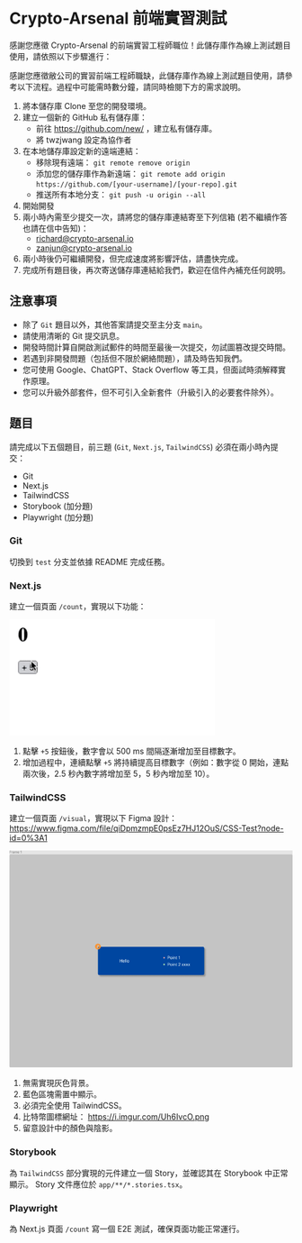 # Crypto-Arsenal 前端實習測試

感謝您應徵 Crypto-Arsenal 的前端實習工程師職位！此儲存庫作為線上測試題目使用，請依照以下步驟進行：

感謝您應徵敝公司的實習前端工程師職缺，此儲存庫作為線上測試題目使用，請參考以下流程。過程中可能需時數分鐘，請同時檢閱下方的需求說明。

1. 將本儲存庫 Clone 至您的開發環境。
2. 建立一個新的 GitHub 私有儲存庫：
   - 前往 https://github.com/new/ ，建立私有儲存庫。
   - 將 twzjwang 設定為協作者
3. 在本地儲存庫設定新的遠端連結：
   - 移除現有遠端： `git remote remove origin`
   - 添加您的儲存庫作為新遠端： `git remote add origin https://github.com/[your-username]/[your-repo].git`
   - 推送所有本地分支： `git push -u origin --all`
4. 開始開發
5. 兩小時內需至少提交一次，請將您的儲存庫連結寄至下列信箱 (若不繼續作答也請在信中告知)：
   - richard@crypto-arsenal.io
   - zanjun@crypto-arsenal.io
6. 兩小時後仍可繼續開發，但完成速度將影響評估，請盡快完成。
7. 完成所有題目後，再次寄送儲存庫連結給我們，歡迎在信件內補充任何說明。

## 注意事項

- 除了 `Git` 題目以外，其他答案請提交至主分支 `main`。
- 請使用清晰的 Git 提交訊息。
- 開發時間計算自開啟測試郵件的時間至最後一次提交，勿試圖篡改提交時間。
- 若遇到非開發問題（包括但不限於網絡問題），請及時告知我們。
- 您可使用 Google、ChatGPT、Stack Overflow 等工具，但面試時須解釋實作原理。
- 您可以升級外部套件，但不可引入全新套件（升級引入的必要套件除外）。

## 題目

請完成以下五個題目，前三題 (`Git`, `Next.js`, `TailwindCSS`) 必須在兩小時內提交：

- Git
- Next.js
- TailwindCSS
- Storybook (加分題)
- Playwright (加分題)

### Git

切換到 `test` 分支並依據 README 完成任務。

### Next.js

建立一個頁面 `/count`，實現以下功能：

![](./nextjs.gif)

1. 點擊 `+5` 按鈕後，數字會以 500 ms 間隔逐漸增加至目標數字。
2. 增加過程中，連續點擊 `+5` 將持續提高目標數字（例如：數字從 0 開始，連點兩次後，2.5 秒內數字將增加至 5，5 秒內增加至 10）。

### TailwindCSS

建立一個頁面 `/visual`，實現以下 Figma 設計：
https://www.figma.com/file/qiDpmzmpE0psEz7HJ12OuS/CSS-Test?node-id=0%3A1

![](./tailwind.png)

1. 無需實現灰色背景。
2. 藍色區塊需置中顯示。
3. 必須完全使用 TailwindCSS。
4. 比特幣圖標網址： https://i.imgur.com/Uh6IvcO.png
5. 留意設計中的顏色與陰影。

### Storybook

為 `TailwindCSS` 部分實現的元件建立一個 Story，並確認其在 Storybook 中正常顯示。
Story 文件應位於 `app/**/*.stories.tsx`。

### Playwright

為 Next.js 頁面 `/count` 寫一個 E2E 測試，確保頁面功能正常運行。
